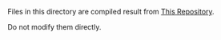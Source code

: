 Files in this directory are compiled result from [This Repository](https://github.com/MarkChenYutian/C0VM-ts-C0-Language-Support).

Do not modify them directly.
